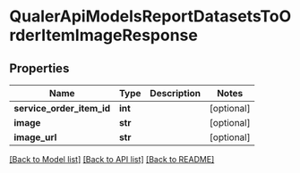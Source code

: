 # QualerApiModelsReportDatasetsToOrderItemImageResponse

## Properties
Name | Type | Description | Notes
------------ | ------------- | ------------- | -------------
**service_order_item_id** | **int** |  | [optional] 
**image** | **str** |  | [optional] 
**image_url** | **str** |  | [optional] 

[[Back to Model list]](../README.md#documentation-for-models) [[Back to API list]](../README.md#documentation-for-api-endpoints) [[Back to README]](../README.md)

